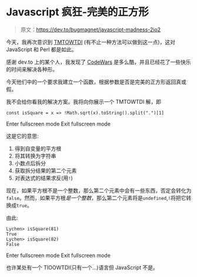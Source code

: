 # Javascript 疯狂-完美的正方形

> 原文：<https://dev.to/bugmagnet/javascript-madness-2io2>

今天，我再次意识到 [TMTOWTDI](https://en.wikipedia.org/wiki/There%27s_more_than_one_way_to_do_it) (有不止一种方法可以做到这一点)，这对 JavaScript 和 Perl 都是如此。

感谢 dev.to 上的某个人，我发现了 [CodeWars](https://www.codewars.com) 是多么酷，并且已经花了一些快乐的时间来解决各种形。

今天他们中的一个要求我建立一个函数，根据参数是否是完美的正方形返回真或假。

我不会给你看我的解决方案。我将向你展示一个 TMTOWTDI 解，即

```
const isSquare = x => !Math.sqrt(x).toString().split(".")[1] 
```

Enter fullscreen mode Exit fullscreen mode

这是它的意思:

1.  得到自变量的平方根
2.  将其转换为字符串
3.  小数点后拆分
4.  获取拆分结果的第二个元素
5.  对表达式的结果求反(用`!`)

现在，如果平方根不是一个整数，那么第二个元素中会有一些东西，否定会转化为`false`。然而，如果平方根*是一个整数*，那么第二个元素将是`undefined`,`!`将把它转换成`true`。

由此:

```
Lychen> isSquare(81)
True
Lychen> isSquare(82)
False 
```

Enter fullscreen mode Exit fullscreen mode

也许某处有一个 TIOOWTDI(只有一个...)语言但 JavaScript 不是。
